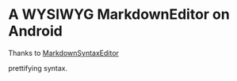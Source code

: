 # A WYSIWYG MarkdownEditor on Android

Thanks to [MarkdownSyntaxEditor](https://github.com/azu/MarkdownSyntaxEditor)

prettifying syntax.

